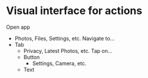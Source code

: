 Visual interface for actions
===========================
Open app
- Photos, Files, Settings, etc.
Navigate to...
- Tab
    - Privacy, Latest Photos, etc.
Tap on...
    - Button
        - Settings, Camera, etc.
    - Text